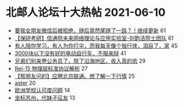# 北邮人论坛十大热帖 2021-06-10

- [要我女朋友微信后被拒绝，随后竟然尾随了一路？！继续更新](https://bbs.byr.cn/article/Picture/3291010) 61
- [【保研考研】信通院未来网络理论与应用实验室-刘韵洁院士团队](https://bbs.byr.cn/article/AimGraduate/1207412) 61
- [有人陪你学习，有人为你打伞，而我每天像个独行侠，泪目了，家](https://bbs.byr.cn/article/Feeling/3172300) 45
- [3000块以下没有好的电动自行车，不服来辩](https://bbs.byr.cn/article/Talking/6279938) 41
- [兄弟们别来卷公务员了，除了沿海地区，收入真的低](https://bbs.byr.cn/article/CivilServant/47061) 29
- [Rel-15 物理层标准协议解析](https://bbs.byr.cn/article/Communications/29080) 27
- [【帮朋友问的】应聘北京联通。想了解一下行情](https://bbs.byr.cn/article/Job/2135875) 25
- [aster](https://bbs.byr.cn/article/Dota/958712) 20
- [欧洲学校认可度问题](https://bbs.byr.cn/article/GoAbroad/377435) 14
- [坐标苏州，代妹子征友](https://bbs.byr.cn/article/Friends/1995537) 13


